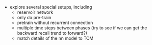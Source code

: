 - explore several special setups, including
    - reservoir network
    - only do pre-train
    - pretrain without recurrent connection
    - multiple time steps between phases (try to see if we can get the backward recall trend to forward?)
    - match details of the nn model to TCM